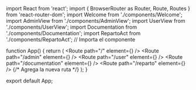 import React from 'react';
import { BrowserRouter as Router, Route, Routes } from 'react-router-dom';
import Welcome from './components/Welcome';
import AdminView from './components/AdminView';
import UserView from './components/UserView';
import Documentation from './components/Documentation';
import RepartoAct from './components/RepartoAct'; // Importa el componente

function App() {
  return (
    <Router>
      <Routes>
        <Route path="/" element={<Welcome />} />
        <Route path="/admin" element={<AdminView />} />
        <Route path="/user" element={<UserView />} />
        <Route path="/documentation" element={<Documentation />} />
        <Route path="/reparto" element={<RepartoAct />} /> {/* Agrega la nueva ruta */}
      </Routes>
    </Router>
  );
}

export default App;

